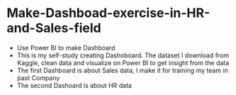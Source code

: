 # Make-Dashboad-exercise-in-HR-and-Sales-field
- Use Power BI to make Dashboard
- This is my self-study creating Dashoboard. The dataset I download from Kaggle, clean data and visualize on Power BI to get insight from the data
- The first Dashboard is about Sales data, I make it for training my team in past Company
- The second Dashoard is about HR data
